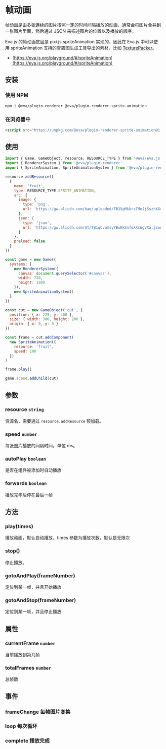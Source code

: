 # 帧动画

帧动画是由多张连续的图片按照一定的时间间隔播放的动画，通常会将图片合并到一张图片里面，然后通过 JSON 来描述图片的位置以及播放的顺序。

Eva.js 的帧动画底层是 pixi.js spriteAnimation 实现的，因此在 Eva.js 中可以使用 spriteAnimation 支持的雪碧图生成工具导出的素材，比如 [TexturePacker](https://www.codeandweb.com/texturepacker/tutorials/how-to-create-sprite-sheets-and-animations-with-pixijs5)。

- [https://eva.js.org/playground/#/spriteAnimation](https://eva.js.org/playground/#/spriteAnimation)

## 安装

### 使用 NPM
```bash
npm i @eva/plugin-renderer @eva/plugin-renderer-sprite-animation
```

### 在浏览器中
```html
<script src="https://unpkg.com/@eva/plugin-renderer-sprite-animation@1.1.x/dist/EVA.plugin.renderer.spriteAnimation.min.js"></script>
```

## 使用

```js
import { Game, GameObject, resource, RESOURCE_TYPE } from '@eva/eva.js'
import { RendererSystem } from '@eva/plugin-renderer'
import { SpriteAnimation, SpriteAnimationSystem } from '@eva/plugin-renderer-sprite-animation'

resource.addResource([
  {
    name: 'fruit',
    type: RESOURCE_TYPE.SPRITE_ANIMATION,
    src: {
      image: {
        type: 'png',
        url: 'https://gw.alicdn.com/bao/uploaded/TB15pMkkrsTMeJjSszhXXcGCFXa-377-1070.png'
      },
      json: {
        type: 'json',
        url: 'https://gw.alicdn.com/mt/TB1qCvumsyYBuNkSnfoXXcWgVXa.json'
      }
    },
    preload: false
  }
])

const game = new Game({
  systems: [
    new RendererSystem({
      canvas: document.querySelector('#canvas'),
      width: 750,
      height: 1000
    }),
    new SpriteAnimationSystem()
  ]
})

const cut = new GameObject('cut', {
  position: { x: 225, y: 400 },
  size: { width: 300, height: 200 },
  origin: { x: 0, y: 0 }
})

const frame = cut.addComponent(
  new SpriteAnimation({
    resource: 'fruit',
    speed: 100
  })
)

frame.play()

game.scene.addChild(cut)
```

## 参数

### resource `string` 

资源名，需要通过 `resource.addResource` 预加载。

### speed `number` 

每张图片播放的间隔时间，单位 ms。


### autoPlay `boolean`

是否在组件被添加时自动播放

### forwards `boolean`

播放完毕后停在最后一帧

## 方法

### play(times)

播放动画，默认自动播放。times 参数为播放次数，默认是无限次

### stop()
停止播放。

### gotoAndPlay(frameNumber)
定位到某一帧，并且开始播放

### gotoAndStop(frameNumber)
定位到某一帧，并且停止播放

## 属性
### currentFrame `number`
当前播放到第几帧

### totalFrames `number`
总帧数


## 事件
### frameChange 每帧图片变换
### loop 每次循环
### complete 播放完成


